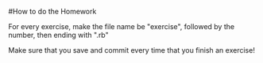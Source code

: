 #How to do the Homework

For every exercise, make the file name be "exercise", followed by the number, then ending with ".rb"

Make sure that you save and commit every time that you finish an exercise!
